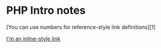 # PHP Intro notes


 [You can use numbers for reference-style link definitions][1]
 
 [I'm an inline-style link](https://github.com/stefan22/phpIntro/blob/master/phpintro.md)
